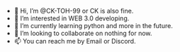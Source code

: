 - 👋 Hi, I’m @CK-TOH-99 or CK is also fine.
- 👀 I’m interested in WEB 3.0 developing.
- 🌱 I’m currently learning python and more in the future.
- 💞️ I’m looking to collaborate on nothing for now.
- 📫 You can reach me by Email or Discord.

<!---
CK-TOH-99/CK-TOH-99 is a ✨ special ✨ repository because its `README.md` (this file) appears on your GitHub profile.
You can click the Preview link to take a look at your changes.
--->
